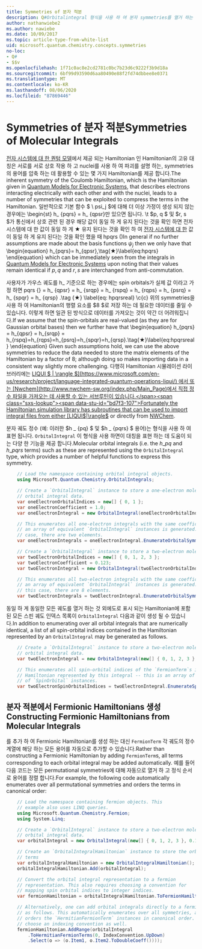 ```yaml
---
title: Symmetries of 분자 적분
description: Q#Orbitalintegral 형식을 사용 하 여 분자 symmetries를 열거 하는 방법에 대해 알아봅니다.
author: nathanwiebe2
ms.author: nawiebe
ms.date: 10/09/2017
ms.topic: article-type-from-white-list
uid: microsoft.quantum.chemistry.concepts.symmetries
no-loc:
- Q#
- $$v
ms.openlocfilehash: 1f71c0ac8e2cd2781c0bc7b23d6c9222f3b9d18a
ms.sourcegitcommit: 6bf99d93590d6aa80490e88f2fd74dbbee8e0371
ms.translationtype: MT
ms.contentlocale: ko-KR
ms.lasthandoff: 08/06/2020
ms.locfileid: "87869446"
---
```

# <a name="symmetries-of-molecular-integrals"></a><span data-ttu-id="bd7f3-103">Symmetries of 분자 적분</span><span class="sxs-lookup"><span data-stu-id="bd7f3-103">Symmetries of Molecular Integrals</span></span>

<span data-ttu-id="bd7f3-104">[전자 시스템에 대 한 퀀텀 모델](xref:microsoft.quantum.chemistry.concepts.quantummodels)에서 제공 되는 Hamiltonian 인 Hamiltonian의 고유 대칭은 서로를 서로 상호 작용 하 고 nuclei를 사용 하 여 파괴를 설명 하는, symmetries의 용어를 압축 하는 데 활용할 수 있는 몇 가지 Hamiltonian를 제공 합니다.</span><span class="sxs-lookup"><span data-stu-id="bd7f3-104">The inherent symmetry of the Coulomb Hamiltonian, which is the Hamiltonian given in [Quantum Models for Electronic Systems](xref:microsoft.quantum.chemistry.concepts.quantummodels), that describes electrons interacting electrically with each other and with the nuclei, leads to a number of symmetries that can be exploited to compress the terms in the Hamiltonian.</span></span>
<span data-ttu-id="bd7f3-105">일반적으로 기본 함수 $ \ psi_j $에 대해 더 이상 가정이 생성 되지 않는 경우에는 \begin{st} h_ {pqrs} = h_ {qpsr}만 있으면 됩니다. \t $p, q $ 및 $r, s $가 통신에서 상호 관련 된 경우 해당 값이 동일 하 게 유지 된다는 것을 확인 하면 전자 시스템에 대 한 값이 동일 하 게 ★ 유지 된다는 것을 확인 하 여 [전자 시스템에 대 한](xref:microsoft.quantum.chemistry.concepts.quantummodels) 값이 동일 하 게 유지 된다는 것을 확인 했을 때 hpqrs ()</span><span class="sxs-lookup"><span data-stu-id="bd7f3-105">In general if no further assumptions are made about the basis functions $\psi_j$ then we only have that \begin{equation} h_{pqrs}= h_{qpsr},\tag{★}\label{eq:hpqrs} \end{equation} which can be immediately seen from the integrals in [Quantum Models for Electronic Systems](xref:microsoft.quantum.chemistry.concepts.quantummodels) upon noting that their values remain identical if $p,q$ and $r,s$ are interchanged from anti-commutation.</span></span>

<span data-ttu-id="bd7f3-106">사용자가 가우스 궤도를 h_ 기준으로 하는 경우에는 spin orbitals가 실제 값 이라고 가정 하면 pqrs {} = h_ {qpsr} = h_ {srqp} = h_ {rspq} = h_ {rqps} = h_ {psrq} = h_ {spqr} = h_ {qrsp} .\tag {★} \label{eq: hpqrsreal} \c{c} 위의 symmetries을 사용 하 여 Hamiltonian의 행렬 요소를 $8 $로 저장 하는 데 필요한 데이터를 줄일 수 있습니다. 이렇게 하면 일관 된 방식으로 데이터를 가져오는 것이 약간 더 어려워집니다.</span><span class="sxs-lookup"><span data-stu-id="bd7f3-106">If we assume that the spin-orbitals are real-valued (as they are for Gaussian orbital bases) then we further have that \begin{equation} h_{pqrs} = h_{qpsr} = h_{srqp} = h_{rspq}=h_{rqps}=h_{psrq}=h_{spqr}=h_{qrsp}.\tag{★}\label{eq:hpqrsreal} \end{equation} Given such assumptions hold, we can use the above symmetries to reduce the data needed to store the matrix elements of the Hamiltonian by a factor of $8$; although doing so makes importing data in a consistent way slightly more challenging.</span></span>
<span data-ttu-id="bd7f3-107">다행히 Hamiltonian 시뮬레이션 라이브러리에는 [LIQUI $ | \rangle $](https://www.microsoft.com/en-us/research/project/language-integrated-quantum-operations-liqui/) 에서 또는 [Nwchem](http://www.nwchem-sw.org/index.php/Main_Page)에서 직접 정수 파일을 가져오는 데 사용할 수 있는 서브루틴이 있습니다.</span><span class="sxs-lookup"><span data-stu-id="bd7f3-107">Fortunately the Hamiltonian simulation library has subroutines that can be used to import integral files from either [LIQUI$|\rangle$](https://www.microsoft.com/en-us/research/project/language-integrated-quantum-operations-liqui/) or directly from [NWChem](http://www.nwchem-sw.org/index.php/Main_Page).</span></span>

<span data-ttu-id="bd7f3-108">분자 궤도 정수 (예: 이러한 $h \_ {pq} $ 및 $h \_ {pqrs} $ 용어)는 형식을 사용 하 여 표현 됩니다. `OrbitalIntegral` 이 형식을 사용 하면이 대칭을 표현 하는 데 도움이 되는 다양 한 기능을 제공 합니다.</span><span class="sxs-lookup"><span data-stu-id="bd7f3-108">Molecular orbital integrals (i.e. the $h\_{pq}$ and $h\_{pqrs}$ terms) such as these are represented using the `OrbitalIntegral` type, which provides a number of helpful functions to express this symmetry.</span></span>
```csharp
    // Load the namespace containing orbital integral objects.
    using Microsoft.Quantum.Chemistry.OrbitalIntegrals;

    // Create a `OrbitalIntegral` instance to store a one-electron molecular 
    // orbital integral data.
    var oneElectronOrbitalIndices = new[] { 0, 1 };
    var oneElectronCoefficient = 1.0;
    var oneElectronIntegral = new OrbitalIntegral(oneElectronOrbitalIndices, oneElectronCoefficient);

    // This enumerates all one-electron integrals with the same coefficient --
    // an array of equivalent `OrbitalIntegral` instances is generated. In this
    // case, there are two elements.
    var oneElectronIntegrals = oneElectronIntegral.EnumerateOrbitalSymmetries();

    // Create a `OrbitalIntegral` instance to store a two-electron molecular orbital integral data.
    var twoElectronOrbitalIndices = new[] { 0, 1, 2, 3 };
    var twoElectronCoefficient = 0.123;
    var twoElectronIntegral = new OrbitalIntegral(twoElectronOrbitalIndices, twoElectronCoefficient);

    // This enumerates all two-electron integrals with the same coefficient -- 
    // an array of equivalent `OrbitalIntegral` instances is generated. In 
    // this case, there are 8 elements.
    var twoElectronIntegrals = twoElectronIntegral.EnumerateOrbitalSymmetries();
```

<span data-ttu-id="bd7f3-109">동일 하 게 동일한 모든 궤도를 열거 하는 것 외에도로 표시 되는 Hamiltonian에 포함 된 모든 스핀 궤도 인덱스 목록이 `OrbitalIntegral` 다음과 같이 생성 될 수 있습니다.</span><span class="sxs-lookup"><span data-stu-id="bd7f3-109">In addition to enumerating over all orbital integrals that are numerically identical, a list of all spin-orbital indices contained in the Hamiltonian represented by an `OrbitalIntegral` may be generated as follows.</span></span>
```csharp
    // Create a `OrbitalIntegral` instance to store a two-electron molecular
    // orbital integral data.
    var twoElectronIntegral = new OrbitalIntegral(new[] { 0, 1, 2, 3 }, 0.123);

    // This enumerates all spin-orbital indices of the `FermionTerm`s in the 
    // Hamiltonian represented by this integral -- this is an array of array 
    // of `SpinOrbital` instances.
    var twoElectronSpinOrbitalIndices = twoElectronIntegral.EnumerateSpinOrbitals();
```
## <a name="constructing-fermionic-hamiltonians-from-molecular-integrals"></a><span data-ttu-id="bd7f3-110">분자 적분에서 Fermionic Hamiltonians 생성</span><span class="sxs-lookup"><span data-stu-id="bd7f3-110">Constructing Fermionic Hamiltonians from Molecular Integrals</span></span>

<span data-ttu-id="bd7f3-111">를 추가 하 여 Fermionic Hamiltonian를 생성 하는 대신 `FermionTerm` 각 궤도의 정수 계열에 해당 하는 모든 용어를 자동으로 추가할 수 있습니다.</span><span class="sxs-lookup"><span data-stu-id="bd7f3-111">Rather than constructing a Fermionic Hamiltonian by adding `FermionTerm`s, all terms corresponding to each orbital integral may be added automatically.</span></span>
<span data-ttu-id="bd7f3-112">예를 들어 다음 코드는 모든 permutational symmetries에 대해 자동으로 열거 하 고 정식 순서로 용어를 정렬 합니다.</span><span class="sxs-lookup"><span data-stu-id="bd7f3-112">For example, the following code automatically enumerates over all permutational symmetries and orders the terms in canonical order:</span></span> 
```csharp
    // Load the namespace containing fermion objects. This
    // example also uses LINQ queries.
    using Microsoft.Quantum.Chemistry.Fermion;
    using System.Linq;

    // Create a `OrbitalIntegral` instance to store a two-electron molecular 
    // orbital integral data.
    var orbitalIntegral = new OrbitalIntegral(new[] { 0, 1, 2, 3 }, 0.123);

    // Create an `OrbitalIntegralHamiltonian` instance to store the orbital integral
    // terms
    var orbitalIntegralHamiltonian = new OrbitalIntegralHamiltonian();
    orbitalIntegralHamiltonian.Add(orbitalIntegral);

    // Convert the orbital integral representation to a fermion
    // representation. This also requires choosing a convention for 
    // mapping spin orbital indices to integer indices.
    var fermionHamiltonian = orbitalIntegralHamiltonian.ToFermionHamiltonian(IndexConvention.UpDown);

    // Alternatively, one can add orbital integrals directly to a fermion Hamiltonian
    // as follows. This automatically enumerates over all symmetries, and then
    // orders the `HermitianFermionTerm` instances in canonical order. We will need to
    // choose an indexing convention as well.
    fermionHamiltonian.AddRange(orbitalIntegral
        .ToHermitianFermionTerms(0, IndexConvention.UpDown)
        .Select(o => (o.Item1, o.Item2.ToDoubleCoeff())));
```
